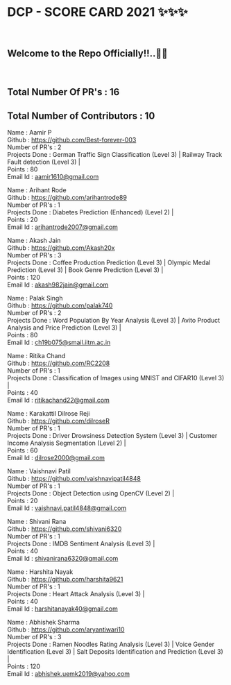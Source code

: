 <h1> DCP - SCORE CARD 2021 ✨✨✨ </h1> <br>
<h2> Welcome to the Repo Officially!!..🙌👏 </h2> <br>

## Total Number Of PR's : 16
## Total Number of Contributors : 10
  
Name : Aamir P <br>
Github : https://github.com/Best-forever-003 <br>
Number of PR's : 2 <br>
Projects Done : German Traffic Sign Classification (Level 3) | Railway Track Fault detection (Level 3) | <br>
Points : 80 <br>
Email Id : aamir1610@gmail.com

Name : Arihant Rode <br>
Github : https://github.com/arihantrode89 <br>
Number of PR's : 1 <br>
Projects Done : Diabetes Prediction (Enhanced) (Level 2) | <br>
Points : 20 <br>
Email Id : arihantrode2007@gmail.com

Name : Akash Jain <br>
Github : https://github.com/Akash20x <br>
Number of PR's : 3 <br>
Projects Done : Coffee Production Prediction (Level 3) | Olympic Medal Prediction (Level 3) | Book Genre Prediction (Level 3) | <br>
Points : 120 <br>
Email Id : akash982jain@gmail.com

Name : Palak Singh <br>
Github : https://github.com/palak740 <br>
Number of PR's : 2 <br>
Projects Done : Word Population By Year Analysis (Level 3) | Avito Product Analysis and Price Prediction (Level 3) | <br>
Points : 80 <br>
Email Id : ch19b075@smail.iitm.ac.in

Name : Ritika Chand <br>
Github : https://github.com/RC2208 <br>
Number of PR's : 1 <br>
Projects Done : Classification of Images using MNIST and CIFAR10 (Level 3) | <br>
Points : 40 <br>
Email Id : ritikachand22@gmail.com

Name : Karakattil Dilrose Reji <br>
Github : https://github.com/dilroseR <br>
Number of PR's : 1 <br>
Projects Done : Driver Drowsiness Detection System (Level 3) | Customer Income Analysis Segmentation (Level 2) | <br>
Points : 60 <br>
Email Id : dilrose2000@gmail.com

Name : Vaishnavi Patil <br>
Github : https://github.com/vaishnavipatil4848 <br>
Number of PR's : 1 <br>
Projects Done : Object Detection using OpenCV (Level 2) | <br>
Points : 20 <br>
Email Id : vaishnavi.patil4848@gmail.com

Name : Shivani Rana <br>
Github : https://github.com/shivani6320 <br>
Number of PR's : 1 <br>
Projects Done : IMDB Sentiment Analysis (Level 3) | <br>
Points : 40 <br>
Email Id : shivanirana6320@gmail.com

Name : Harshita Nayak <br>
Github : https://github.com/harshita9621 <br>
Number of PR's : 1 <br>
Projects Done : Heart Attack Analysis (Level 3) | <br>
Points : 40 <br>
Email Id : harshitanayak40@gmail.com

Name : Abhishek Sharma <br>
Github : https://github.com/aryantiwari10 <br>
Number of PR's : 3 <br>
Projects Done : Ramen Noodles Rating Analysis (Level 3) | Voice Gender Identification (Level 3) | Salt Deposits Identification and Prediction (Level 3) | <br>
Points : 120 <br>
Email Id : abhishek.uemk2019@yahoo.com


